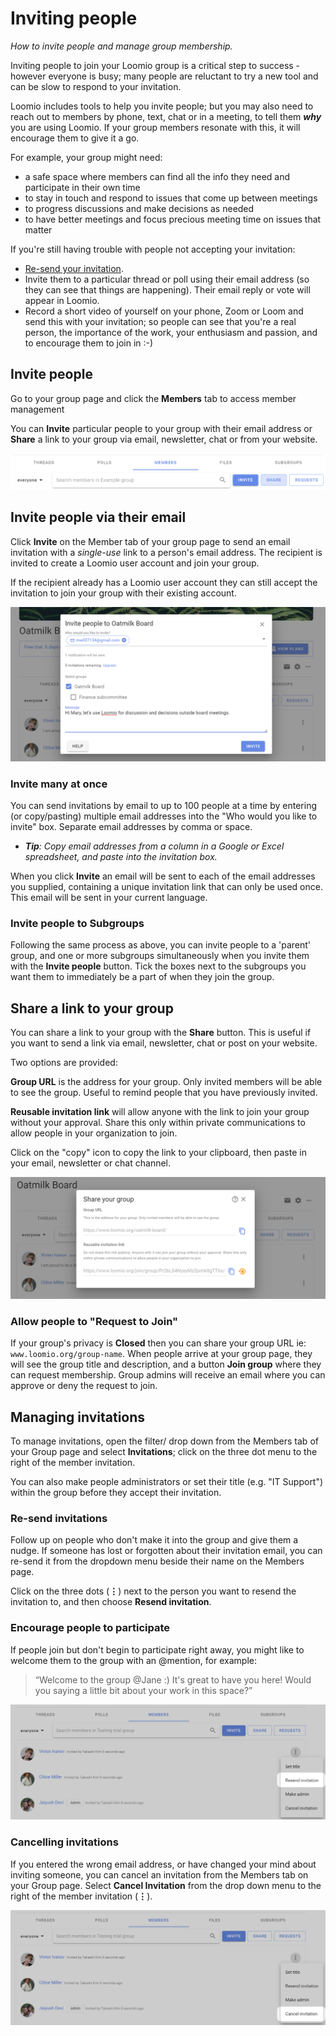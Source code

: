 # Inviting people
_How to invite people and manage group membership._

Inviting people to join your Loomio group is a critical step to success - however everyone is busy; many people are reluctant to try a new tool and can be slow to respond to your invitation.  

Loomio includes tools to help you invite people; but you may also need to reach out to members by phone, text, chat or in a meeting, to tell them ***why*** you are using Loomio. If your group members resonate with this, it will encourage them to give it a go.

For example, your group might need:
- a safe space where members can find all the info they need and participate in their own time
- to stay in touch and respond to issues that come up between meetings 
- to progress discussions and make decisions as needed
- to have better meetings and focus precious meeting time on issues that matter

If you're still having trouble with people not accepting your invitation: 
- [Re-send your invitation](#re-send-invitations).
- Invite them to a particular thread or poll using their email address (so they can see that things are happening). Their email reply or vote will appear in Loomio.
- Record a short video of yourself on your phone, Zoom or Loom and send this with your invitation; so people can see that you're a real person, the importance of the work, your enthusiasm and passion, and to encourage them to join in :-)

## Invite people

Go to your group page and click the **Members** tab to access member management

You can **Invite** particular people to your group with their email address or **Share** a link to your group via email, newsletter, chat or from your website.

![](invite_button.png#width-90)

## Invite people via their email

Click **Invite** on the Member tab of your group page to send an email invitation with a _single-use_ link to a person's email address.  The recipient is invited to create a Loomio user account and join your group.  

If the recipient already has a Loomio user account they can still accept the invitation to join your group with their existing account.

![](invite_member.png)

### Invite many at once

You can send invitations by email to up to 100 people at a time by entering (or copy/pasting) multiple email addresses into the "Who would you like to invite" box. Separate email addresses by comma or space. 

- ***Tip**: Copy email addresses from a column in a Google or Excel spreadsheet, and paste into the invitation box.*

When you click **Invite** an email will be sent to each of the email addresses you supplied, containing a unique invitation link that can only be used once. This email will be sent in your current language.

### Invite people to Subgroups

Following the same process as above, you can invite people to a 'parent' group, and one or more subgroups simultaneously when you invite them with the **Invite people** button. Tick the boxes next to the subgroups you want them to immediately be a part of when they join the group.

## Share a link to your group

You can share a link to your group with the **Share** button. This is useful if you want to send a link via email, newsletter, chat or post on your website.

Two options are provided:

**Group URL** is the address for your group. Only invited members will be able to see the group. Useful to remind people that you have previously invited. 

**Reusable invitation link** will allow anyone with the link to join your group without your approval.  Share this only within private communications to allow people in your organization to join.

Click on the "copy" icon to copy the link to your clipboard, then paste in your email, newsletter or chat channel.

![](share_group.png)

### Allow people to "Request to Join"

If your group's privacy is **Closed** then you can share your group URL ie: `www.loomio.org/group-name`. When people arrive at your group page, they will see the group title and description, and a button **Join group** where they can request membership. Group admins will receive an email where you can approve or deny the request to join.

## Managing invitations

To manage invitations, open the filter/ drop down from the Members tab of your Group page and select **Invitations**; click on the three dot menu to the right of the member invitation.

You can also make people administrators or set their title (e.g. "IT Support") within the group before they accept their invitation.

### Re-send invitations

Follow up on people who don't make it into the group and give them a nudge. If someone has lost or forgotten about their invitation email, you can re-send it from the dropdown menu beside their name on the Members page.

Click on the three dots (**⋮**) next to the person you want to resend the invitation to, and then choose **Resend invitation**. 

### Encourage people to participate

If people join but don't begin to participate right away, you might like to welcome them to the group with an @mention, for example:

> “Welcome to the group @Jane :) It's great to have you here! Would you saying a little bit about your work in this space?”


![](resend_invitation.png)

### Cancelling invitations
If you entered the wrong email address, or have changed your mind about inviting someone, you can cancel an invitation from the Members tab on your Group page. Select **Cancel Invitation** from the drop down menu to the right of the member invitation (**⋮**).

![](cancel_invitation.png)
